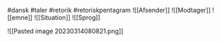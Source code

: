 #dansk #taler #retorik #retoriskpentagram
![[Afsender]]
![[Modtager]]
![[emne]]
![[Situation]]
![[Sprog]]

![[Pasted image 20230314080821.png]]